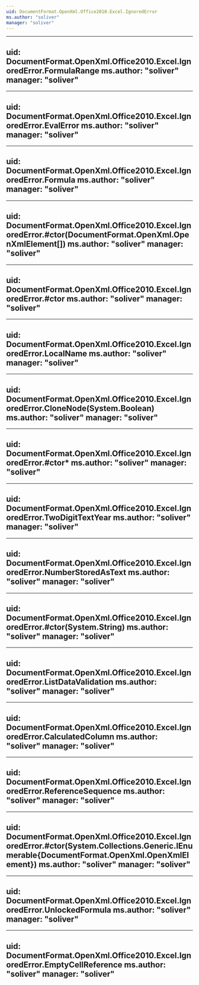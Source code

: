```yaml
---
uid: DocumentFormat.OpenXml.Office2010.Excel.IgnoredError
ms.author: "soliver"
manager: "soliver"
---
```


---
uid: DocumentFormat.OpenXml.Office2010.Excel.IgnoredError.FormulaRange
ms.author: "soliver"
manager: "soliver"
---

---
uid: DocumentFormat.OpenXml.Office2010.Excel.IgnoredError.EvalError
ms.author: "soliver"
manager: "soliver"
---

---
uid: DocumentFormat.OpenXml.Office2010.Excel.IgnoredError.Formula
ms.author: "soliver"
manager: "soliver"
---

---
uid: DocumentFormat.OpenXml.Office2010.Excel.IgnoredError.#ctor(DocumentFormat.OpenXml.OpenXmlElement[])
ms.author: "soliver"
manager: "soliver"
---

---
uid: DocumentFormat.OpenXml.Office2010.Excel.IgnoredError.#ctor
ms.author: "soliver"
manager: "soliver"
---

---
uid: DocumentFormat.OpenXml.Office2010.Excel.IgnoredError.LocalName
ms.author: "soliver"
manager: "soliver"
---

---
uid: DocumentFormat.OpenXml.Office2010.Excel.IgnoredError.CloneNode(System.Boolean)
ms.author: "soliver"
manager: "soliver"
---

---
uid: DocumentFormat.OpenXml.Office2010.Excel.IgnoredError.#ctor*
ms.author: "soliver"
manager: "soliver"
---

---
uid: DocumentFormat.OpenXml.Office2010.Excel.IgnoredError.TwoDigitTextYear
ms.author: "soliver"
manager: "soliver"
---

---
uid: DocumentFormat.OpenXml.Office2010.Excel.IgnoredError.NumberStoredAsText
ms.author: "soliver"
manager: "soliver"
---

---
uid: DocumentFormat.OpenXml.Office2010.Excel.IgnoredError.#ctor(System.String)
ms.author: "soliver"
manager: "soliver"
---

---
uid: DocumentFormat.OpenXml.Office2010.Excel.IgnoredError.ListDataValidation
ms.author: "soliver"
manager: "soliver"
---

---
uid: DocumentFormat.OpenXml.Office2010.Excel.IgnoredError.CalculatedColumn
ms.author: "soliver"
manager: "soliver"
---

---
uid: DocumentFormat.OpenXml.Office2010.Excel.IgnoredError.ReferenceSequence
ms.author: "soliver"
manager: "soliver"
---

---
uid: DocumentFormat.OpenXml.Office2010.Excel.IgnoredError.#ctor(System.Collections.Generic.IEnumerable{DocumentFormat.OpenXml.OpenXmlElement})
ms.author: "soliver"
manager: "soliver"
---

---
uid: DocumentFormat.OpenXml.Office2010.Excel.IgnoredError.UnlockedFormula
ms.author: "soliver"
manager: "soliver"
---

---
uid: DocumentFormat.OpenXml.Office2010.Excel.IgnoredError.EmptyCellReference
ms.author: "soliver"
manager: "soliver"
---
